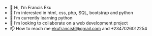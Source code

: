 - 👋 Hi, I’m Francis Eku
- 👀 I’m interested in html, css, php, SQL, bootstrap and python
- 🌱 I’m currently learning python
- 💞️ I’m looking to collaborate on a web development project
- 📫 How to reach me ekufrancis6@gmail.com and +2347026012254

<!---
FrancisEku5/FrancisEku5 is a ✨ special ✨ repository because its `README.md` (this file) appears on your GitHub profile.
You can click the Preview link to take a look at your changes.
--->
